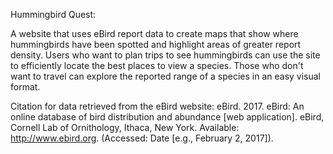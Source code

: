 Hummingbird Quest:

A website that uses eBird report data to create maps that show where hummingbirds have been spotted and highlight areas of greater report density.  Users who want to plan trips to see hummingbirds can use the site to efficiently locate the best places to view a species. Those who don't want to travel can explore the reported range of a species in an easy visual format.



Citation for data retrieved from the eBird website:
eBird. 2017. eBird: An online database of bird distribution and abundance [web application]. eBird, Cornell Lab of Ornithology, Ithaca, New York. Available: http://www.ebird.org. (Accessed: Date [e.g., February 2, 2017]).

